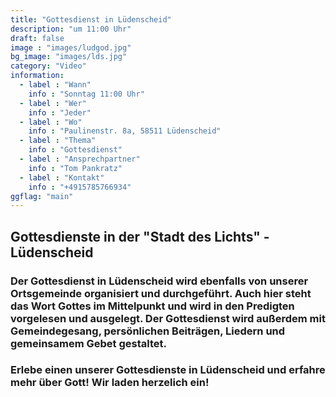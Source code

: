 ```yaml
---
title: "Gottesdienst in Lüdenscheid"
description: "um 11:00 Uhr"
draft: false
image : "images/ludgod.jpg"
bg_image: "images/lds.jpg"
category: "Video"
information:
  - label : "Wann"
    info : "Sonntag 11:00 Uhr"
  - label : "Wer"
    info : "Jeder"
  - label : "Wo"
    info : "Paulinenstr. 8a, 58511 Lüdenscheid"
  - label : "Thema"
    info : "Gottesdienst"
  - label : "Ansprechpartner"
    info : "Tom Pankratz"
  - label : "Kontakt"
    info : "+4915785766934"
ggflag: "main"
---
```


## Gottesdienste in der "Stadt des Lichts" - Lüdenscheid

### Der Gottesdienst in Lüdenscheid wird ebenfalls von unserer Ortsgemeinde organisiert und durchgeführt. Auch hier steht das Wort Gottes im Mittelpunkt und wird in den Predigten vorgelesen und ausgelegt. Der Gottesdienst wird außerdem mit Gemeindegesang, persönlichen Beiträgen, Liedern und gemeinsamem Gebet gestaltet. 

### Erlebe einen unserer Gottesdienste in Lüdenscheid und erfahre mehr über Gott! Wir laden herzelich ein!

